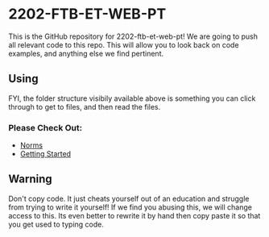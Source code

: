 # 2202-FTB-ET-WEB-PT
This is the GitHub repository for 2202-ftb-et-web-pt! We are going to push all relevant code to this repo. This will allow you to look back on code examples, and anything else we find pertinent.

## Using

FYI, the folder structure visibily available above is something you can click through to get to files, and then read the files.

### Please Check Out:

- [Norms](norms.md)
- [Getting Started](reference/getting-started.md)

## Warning

Don't copy code. It just cheats yourself out of an education and struggle from trying to write it yourself! If we find you abusing this, we will change access to this. Its even better to rewrite it by hand then copy paste it so that you get used to typing code.
